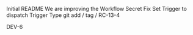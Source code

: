 Initial README
We are improving the Workflow
Secret Fix
Set Trigger to dispatch
Trigger Type
git add / tag / RC-13-4

DEV-6